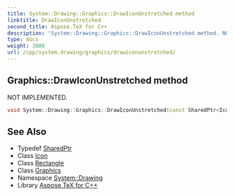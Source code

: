 ```yaml
---
title: System::Drawing::Graphics::DrawIconUnstretched method
linktitle: DrawIconUnstretched
second_title: Aspose.TeX for C++
description: 'System::Drawing::Graphics::DrawIconUnstretched method. NOT IMPLEMENTED in C++.'
type: docs
weight: 3800
url: /cpp/system.drawing/graphics/drawiconunstretched/
---
```

## Graphics::DrawIconUnstretched method


NOT IMPLEMENTED.

```cpp
void System::Drawing::Graphics::DrawIconUnstretched(const SharedPtr<Icon> &icon, Rectangle targetRect)
```


## See Also

* Typedef [SharedPtr](../../../system/sharedptr/)
* Class [Icon](../../icon/)
* Class [Rectangle](../../rectangle/)
* Class [Graphics](../)
* Namespace [System::Drawing](../../)
* Library [Aspose.TeX for C++](../../../)
